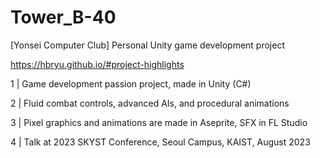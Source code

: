 # Tower_B-40
[Yonsei Computer Club] Personal Unity game development project

https://hbryu.github.io/#project-highlights

1 | Game development passion project, made in Unity (C#)

2 | Fluid combat controls, advanced AIs, and procedural animations

3 | Pixel graphics and animations are made in Aseprite, SFX in FL Studio

4 | Talk at 2023 SKYST Conference, Seoul Campus, KAIST, August 2023
